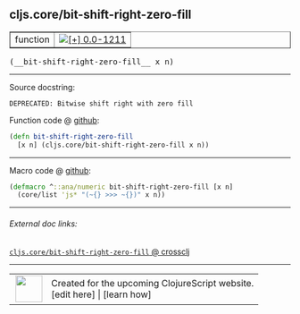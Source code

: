 ## cljs.core/bit-shift-right-zero-fill



 <table border="1">
<tr>
<td>function</td>
<td><a href="https://github.com/cljsinfo/cljs-api-docs/tree/0.0-1211"><img valign="middle" alt="[+] 0.0-1211" title="Added in 0.0-1211" src="https://img.shields.io/badge/+-0.0--1211-lightgrey.svg"></a> </td>
</tr>
</table>


 <samp>
(__bit-shift-right-zero-fill__ x n)<br>
</samp>

---





Source docstring:

```
DEPRECATED: Bitwise shift right with zero fill
```


Function code @ [github](https://github.com/clojure/clojurescript/blob/r2913/src/cljs/cljs/core.cljs#L2143-L2145):

```clj
(defn bit-shift-right-zero-fill
  [x n] (cljs.core/bit-shift-right-zero-fill x n))
```

<!--
Repo - tag - source tree - lines:

 <pre>
clojurescript @ r2913
└── src
    └── cljs
        └── cljs
            └── <ins>[core.cljs:2143-2145](https://github.com/clojure/clojurescript/blob/r2913/src/cljs/cljs/core.cljs#L2143-L2145)</ins>
</pre>

-->

---

Macro code @ [github](https://github.com/clojure/clojurescript/blob/r2913/src/clj/cljs/core.clj#L532-L533):

```clj
(defmacro ^::ana/numeric bit-shift-right-zero-fill [x n]
  (core/list 'js* "(~{} >>> ~{})" x n))
```

<!--
Repo - tag - source tree - lines:

 <pre>
clojurescript @ r2913
└── src
    └── clj
        └── cljs
            └── <ins>[core.clj:532-533](https://github.com/clojure/clojurescript/blob/r2913/src/clj/cljs/core.clj#L532-L533)</ins>
</pre>
-->

---


###### External doc links:

[`cljs.core/bit-shift-right-zero-fill` @ crossclj](http://crossclj.info/fun/cljs.core.cljs/bit-shift-right-zero-fill.html)<br>

---

 <table>
<tr><td>
<img valign="middle" align="right" width="48px" src="http://i.imgur.com/Hi20huC.png">
</td><td>
Created for the upcoming ClojureScript website.<br>
[edit here] | [learn how]
</td></tr></table>

[edit here]:https://github.com/cljsinfo/cljs-api-docs/blob/master/cljsdoc/cljs.core_bit-shift-right-zero-fill.cljsdoc
[learn how]:https://github.com/cljsinfo/cljs-api-docs/wiki/cljsdoc-files

<!--

This information was too distracting to show to readers, but I'll leave it
commented here since it is helpful to:

- pretty-print the data used to generate this document
- and show how to retrieve that data



The API data for this symbol:

```clj
{:ns "cljs.core",
 :name "bit-shift-right-zero-fill",
 :signature ["[x n]"],
 :history [["+" "0.0-1211"]],
 :type "function",
 :full-name-encode "cljs.core_bit-shift-right-zero-fill",
 :source {:code "(defn bit-shift-right-zero-fill\n  [x n] (cljs.core/bit-shift-right-zero-fill x n))",
          :title "Function code",
          :repo "clojurescript",
          :tag "r2913",
          :filename "src/cljs/cljs/core.cljs",
          :lines [2143 2145]},
 :extra-sources [{:code "(defmacro ^::ana/numeric bit-shift-right-zero-fill [x n]\n  (core/list 'js* \"(~{} >>> ~{})\" x n))",
                  :title "Macro code",
                  :repo "clojurescript",
                  :tag "r2913",
                  :filename "src/clj/cljs/core.clj",
                  :lines [532 533]}],
 :full-name "cljs.core/bit-shift-right-zero-fill",
 :docstring "DEPRECATED: Bitwise shift right with zero fill"}

```

Retrieve the API data for this symbol:

```clj
;; from Clojure REPL
(require '[clojure.edn :as edn])
(-> (slurp "https://raw.githubusercontent.com/cljsinfo/cljs-api-docs/catalog/cljs-api.edn")
    (edn/read-string)
    (get-in [:symbols "cljs.core/bit-shift-right-zero-fill"]))
```

-->
